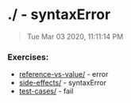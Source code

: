# ./ - syntaxError

<div id='top'></div>

> Tue Mar 03 2020, 11:11:14 PM

### Exercises:

* [reference-vs-value/](./reference-vs-value/README.md) - error
* [side-effects/](./side-effects/README.md) - syntaxError
* [test-cases/](./test-cases/README.md) - fail

